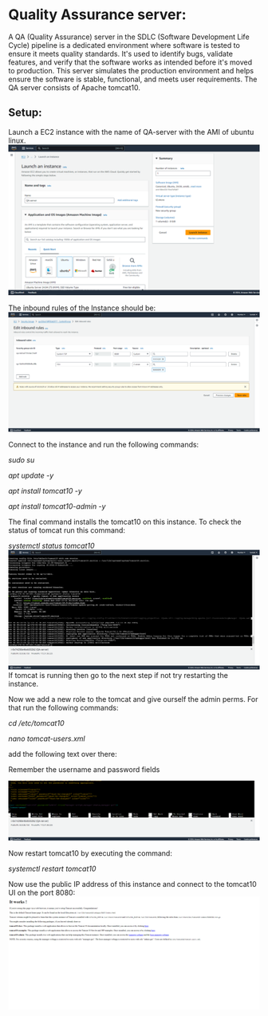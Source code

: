 # Quality Assurance server:
A QA (Quality Assurance) server in the SDLC (Software Development Life Cycle) pipeline is a dedicated environment where software is tested to ensure it meets quality standards. It's used to identify bugs, validate features, and verify that the software works as intended before it's moved to production. This server simulates the production environment and helps ensure the software is stable, functional, and meets user requirements. The QA server consists of Apache tomcat10. 

## Setup: 
Launch a EC2 instance with the name of QA-server with the AMI of ubuntu linux. 
![Alt text](<Desktop Screenshot 2024.10.02 - 13.32.12.88.png>)

The inbound rules of the Instance should be: 
![Alt text](<Desktop Screenshot 2024.10.02 - 13.36.05.11.png>)

Connect to the instance and run the following commands: 

*sudo su* 

*apt update -y* 

*apt install tomcat10 -y* 

*apt install tomcat10-admin -y*

The final command installs the tomcat10 on this instance. To check the status of tomcat run this command: 

*systemctl status tomcat10* 
![Alt text](<Desktop Screenshot 2024.10.02 - 13.41.36.72.png>)
If tomcat is running then go to the next step if not try restarting the instance. 

Now we add a new role to the tomcat and give ourself the admin perms. For that run the following commands: 

*cd /etc/tomcat10* 

*nano tomcat-users.xml*

add the following text over there: 

*<user username="sunloid" password="admin" roles="manager-script,manager-gui,manager-status">*
Remember the username and password fields 

![Alt text](<Desktop Screenshot 2024.10.02 - 13.53.36.28.png>)

Now restart tomcat10 by executing the command: 

*systemctl restart tomcat10*

Now use the public IP address of this instance and connect to the tomcat10 UI on the port 8080: 
![Alt text](<Desktop Screenshot 2024.10.02 - 13.59.12.75.png>)




